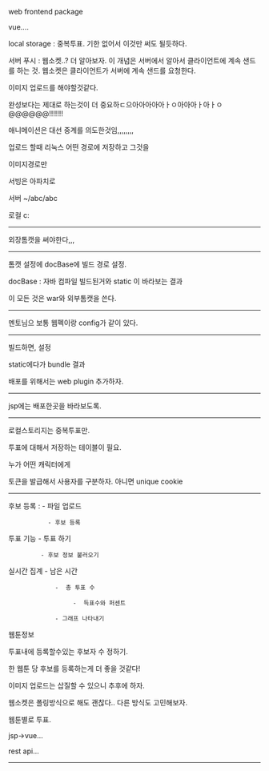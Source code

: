 web frontend package

vue....

local storage : 중복투표. 기한 없어서 이것만 써도 될듯하다.

서버 푸시 : 웹소켓..? 더 알아보자. 이 개념은 서버에서 알아서 클라이언트에 계속 샌드를 하는 것. 웹소켓은 클라이언트가 서버에 계속 샌드를 요청한다.

이미지 업로드를 해야할것같다.

완성보다는 제대로 하는것이 더 중요하ㄷ으아아아아아ㅏㅇ아아아ㅏ아ㅏㅇ@@@@@@!!!!!!! 

애니메이션은 대선 중계를 의도한것임,,,,,,,,

업로드 할때 리눅스 어떤 경로에 저장하고 그것을  

이미지경로만

서빙은 아파치로

서버 ~/abc/abc

로컬 c:

-------------------------------------

외장톰캣을 써야한다,,,

---------------------------

톰캣 설정에 docBase에 빌드 경로 설정.

docBase : 자바 컴파일 빌드된거와 static 이 바라보는 결과

이 모든 것은 war와 외부톰캣을 쓴다.

------------------

멘토님으 보통 웹펙이랑 config가 같이 있다. 



----------

빌드하면, 설정

static에다가  bundle 결과

배포를 위해서는 web plugin 추가하자.

---------

jsp에는 배포한곳을 바라보도록.

--------------

로컬스토리지는 중복투표만.

투표에 대해서 저장하는 테이블이 필요.

누가 어떤 캐릭터에게 

토큰을 발급해서 사용자를 구분하자. 아니면 unique cookie

----------------------

후보 등록 : - 파일 업로드

		       - 후보 등록

투표 기능 - 투표 하기

		     - 후보 정보 불러오기

			  	

실시간 집계 - 남은 시간

		         -  총 투표 수 

        	          -  득표수와 퍼센트    			

		         - 그래프 나타내기

웹툰정보



투표내에 등록할수있는 후보자 수 정하기. 

한 웹툰 당 후보를 등록하는게 더 좋을 것같다!

이미지 업로드는 삽질할 수 있으니 추후에 하자.

웹소켓은 폴링방식으로 해도 괜찮다.. 다른 방식도 고민해보자.

웹툰별로 투표.

jsp->vue...

rest api...

-----------------------------------



 